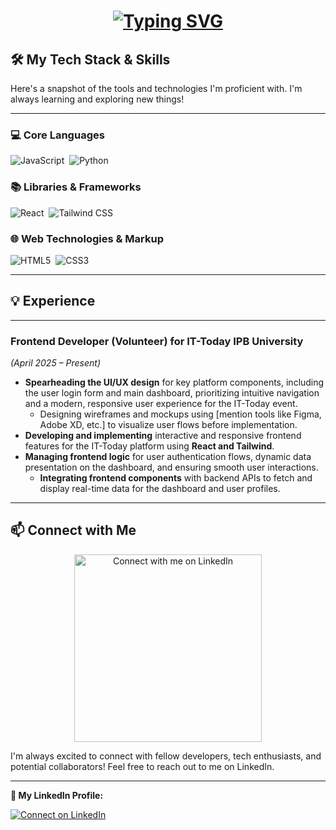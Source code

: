 <h1 align="center">
  <a href="https://git.io/typing-svg"><img src="https://readme-typing-svg.herokuapp.com?font=Orbitron&weight=600&size=25&pause=998&color=805DF7&background=27FF0E00&center=true&vCenter=true&width=600&lines=Halo%2FHello%2F%E3%82%84%E3%81%82%2F%E4%BD%A0%E5%A5%BD%2FCiao%2F%D0%9F%D1%80%D0%B8%D0%B2%D0%B5%D1%82%2FHej!+%F0%9F%91%8B;Julius+Calvin+Kurniadi" alt="Typing SVG" /></a>
</h1>

## 🛠️ My Tech Stack & Skills

Here's a snapshot of the tools and technologies I'm proficient with. I'm always learning and exploring new things!

---
### 💻 Core Languages
<p align="left">
  <img src="https://img.shields.io/badge/JAVASCRIPT-323330?style=for-the-badge&logo=javascript&logoColor=F7DF1E" alt="JavaScript"/>&nbsp;
  <img src="https://img.shields.io/badge/PYTHON-3776AB?style=for-the-badge&logo=python&logoColor=white" alt="Python"/>
</p>

### 📚 Libraries & Frameworks
<p align="left">
  <img src="https://img.shields.io/badge/REACT-20232A?style=for-the-badge&logo=react&logoColor=61DAFB" alt="React"/>&nbsp;
  <img src="https://img.shields.io/badge/TAILWIND%20CSS-06B6D4?style=for-the-badge&logo=tailwindcss&logoColor=white" alt="Tailwind CSS"/>
</p>

### 🌐 Web Technologies & Markup
<p align="left">
  <img src="https://img.shields.io/badge/HTML5-E34F26?style=for-the-badge&logo=html5&logoColor=white" alt="HTML5"/>&nbsp;
  <img src="https://img.shields.io/badge/CSS3-1572B6?style=for-the-badge&logo=css3&logoColor=white" alt="CSS3"/>
</p>

---

## 💡 Experience

---

### **Frontend Developer (Volunteer)** for IT-Today IPB University
*_(April 2025 – Present)_*

* **Spearheading the UI/UX design** for key platform components, including the user login form and main dashboard, prioritizing intuitive navigation and a modern, responsive user experience for the IT-Today event.
    * Designing wireframes and mockups using [mention tools like Figma, Adobe XD, etc.] to visualize user flows before implementation.
* **Developing and implementing** interactive and responsive frontend features for the IT-Today platform using **React and Tailwind**.
* **Managing frontend logic** for user authentication flows, dynamic data presentation on the dashboard, and ensuring smooth user interactions.
    *  **Integrating frontend components** with backend APIs to fetch and display real-time data for the dashboard and user profiles.

---

## 📫 Connect with Me

<p align="center">
  <a href="https://www.linkedin.com/in/jcalvink/">
    <img src="https://user-images.githubusercontent.com/74038190/235294012-0a55e343-37ad-4b0f-924f-c8431d9d2483.gif" width="300" alt="Connect with me on LinkedIn"/>
  </a>
</p>

I'm always excited to connect with fellow developers, tech enthusiasts, and potential collaborators! Feel free to reach out to me on LinkedIn.

---

**🔗 My LinkedIn Profile:**

<p align="left">
  <a href="https://www.linkedin.com/in/jcalvink/" target="_blank" rel="noopener noreferrer">
    <img src="https://img.shields.io/badge/LinkedIn-Connect-blue?style=for-the-badge&logo=linkedin&logoColor=white&link=https://www.linkedin.com/in/jcalvink/" alt="Connect on LinkedIn"/>
  </a>
</p>

